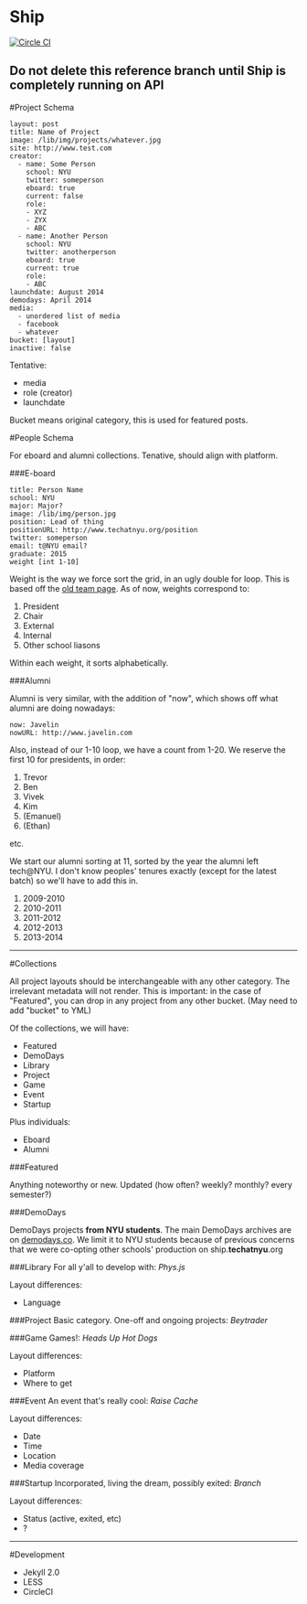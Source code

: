 # Ship

[![Circle CI](https://circleci.com/gh/TechAtNYU/ship/tree/master.svg?style=svg)](https://circleci.com/gh/TechAtNYU/ship/tree/master)

## Do not delete this reference branch until Ship is completely running on API

#Project Schema

	layout: post
	title: Name of Project
	image: /lib/img/projects/whatever.jpg
	site: http://www.test.com
	creator:
	  - name: Some Person
	    school: NYU
	    twitter: someperson
	    eboard: true
	    current: false
		role:
		- XYZ
		- ZYX
		- ABC
	  - name: Another Person
	    school: NYU
		twitter: anotherperson
		eboard: true
		current: true
		role:
		- ABC
	launchdate: August 2014
	demodays: April 2014
	media:
	  - unordered list of media
	  - facebook
	  - whatever
	bucket: [layout]
	inactive: false


Tentative:

- media
- role (creator)
- launchdate

Bucket means original category, this is used for featured posts.

#People Schema

For eboard and alumni collections. Tenative, should align with platform.

###E-board

	title: Person Name
	school: NYU
	major: Major?
	image: /lib/img/person.jpg
	position: Lead of thing
	positionURL: http://www.techatnyu.org/position
	twitter: someperson
	email: t@NYU email?
	graduate: 2015
	weight [int 1-10]

Weight is the way we force sort the grid, in an ugly double for loop. This is based off the [old team page](https://tech-nyu.squarespace.com/team/). As of now, weights correspond to:

1. President
2. Chair
3. External
4. Internal
5. Other school liasons

Within each weight, it sorts alphabetically.

###Alumni

Alumni is very similar, with the addition of "now", which shows off what alumni are doing nowadays:

	now: Javelin
	nowURL: http://www.javelin.com

Also, instead of our 1-10 loop, we have a count from 1-20. We reserve the first 10 for presidents, in order:

1. Trevor
2. Ben
3. Vivek
4. Kim
5. (Emanuel)
6. (Ethan)

etc.

We start our alumni sorting at 11, sorted by the year the alumni left tech@NYU. I don't know peoples' tenures exactly (except for the latest batch) so we'll have to add this in.

1. 2009-2010
2. 2010-2011
3. 2011-2012
4. 2012-2013
5. 2013-2014

----

#Collections

All project layouts should be interchangeable with any other category. The irrelevant metadata will not render. This is important: in the case of "Featured", you can drop in any project from any other bucket. (May need to add "bucket" to YML)

Of the collections, we will have:

- Featured
- DemoDays
- Library
- Project
- Game
- Event
- Startup

Plus individuals:

- Eboard
- Alumni

###Featured

Anything noteworthy or new. Updated (how often? weekly? monthly? every semester?)

###DemoDays

DemoDays projects **from NYU students**. The main DemoDays archives are on [demodays.co](http://demodays.co/archives). We limit it to NYU students because of previous concerns that we were co-opting other schools' production on ship.**techatnyu**.org

###Library
For all y'all to develop with: *Phys.js*

Layout differences:

- Language

###Project
Basic category. One-off and ongoing projects: *Beytrader*

###Game
Games!: *Heads Up Hot Dogs*

Layout differences:

- Platform
- Where to get

###Event
An event that's really cool: *Raise Cache*

Layout differences:

- Date
- Time
- Location
- Media coverage

###Startup
Incorporated, living the dream, possibly exited: *Branch*

Layout differences:

- Status (active, exited, etc)
- ?

----

#Development

- Jekyll 2.0
- LESS
- CircleCI
